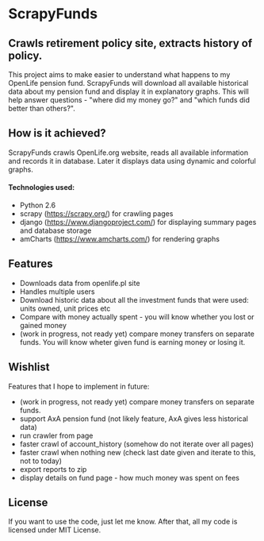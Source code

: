 # ScrapyFunds
## Crawls retirement policy site, extracts history of policy.
This project aims to make easier to understand what happens to my OpenLife pension fund. 
ScrapyFunds will download all available historical data about my pension fund and display it in explanatory graphs. 
This will help answer questions - "where did my money go?" and "which funds did better than others?".

## How is it achieved?
ScrapyFunds crawls OpenLife.org website, reads all available information and records it in database.
Later it displays data using dynamic and colorful graphs.
#### Technologies used:
* Python 2.6
* scrapy (https://scrapy.org/) for crawling pages
* django (https://www.djangoproject.com/) for displaying summary pages and database storage
* amCharts (https://www.amcharts.com/) for rendering graphs

## Features
* Downloads data from openlife.pl site
* Handles multiple users
* Download historic data about all the investment funds that were used: units owned, unit prices etc
* Compare with money actually spent - you will know whether you lost or gained money
* (work in progress, not ready yet) compare money transfers on separate funds. 
You will know wheter given fund is earning money or losing it.

## Wishlist
Features that I hope to implement in future:
* (work in progress, not ready yet) compare money transfers on separate funds. 
* support AxA pension fund (not likely feature, AxA gives less historical data)
* run crawler from page
* faster crawl of account_history (somehow do not iterate over all pages)
* faster crawl when nothing new (check last date given and iterate to this, not to today)
* export reports to zip
* display details on fund page - how much money was spent on fees

## License
If you want to use the code, just let me know. After that, all my code is licensed under MIT License.

